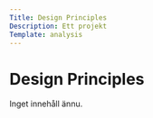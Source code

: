 ```yaml
---
Title: Design Principles
Description: Ett projekt
Template: analysis
---
```


Design Principles
=======================

Inget innehåll ännu.
